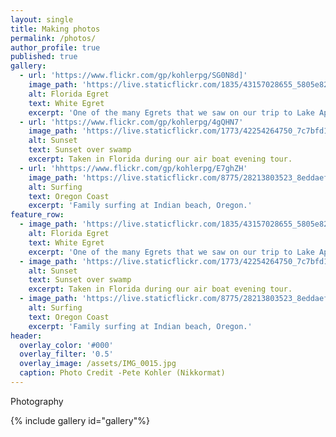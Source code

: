 ```yaml
---
layout: single
title: Making photos
permalink: /photos/
author_profile: true
published: true
gallery:
  - url: 'https://www.flickr.com/gp/kohlerpg/SG0N8d]'
    image_path: 'https://live.staticflickr.com/1835/43157028655_5805e82858_q.jpg'
    alt: Florida Egret
    text: White Egret
    excerpt: 'One of the many Egrets that we saw on our trip to Lake Apopka, Florida.'
  - url: 'https://www.flickr.com/gp/kohlerpg/4gQHN7'
    image_path: 'https://live.staticflickr.com/1773/42254264750_7c7bfd1855_q.jpg'
    alt: Sunset
    text: Sunset over swamp
    excerpt: Taken in Florida during our air boat evening tour.
  - url: 'hhttps://www.flickr.com/gp/kohlerpg/E7ghZH'
    image_path: 'https://live.staticflickr.com/8775/28213803523_8eddaeff97_q.jpg'
    alt: Surfing
    text: Oregon Coast
    excerpt: 'Family surfing at Indian beach, Oregon.'
feature_row:
  - image_path: 'https://live.staticflickr.com/1835/43157028655_5805e82858_q.jpg'
    alt: Florida Egret
    text: White Egret
    excerpt: 'One of the many Egrets that we saw on our trip to Lake Apopka, Florida.'
  - image_path: 'https://live.staticflickr.com/1773/42254264750_7c7bfd1855_q.jpg'
    alt: Sunset
    text: Sunset over swamp
    excerpt: Taken in Florida during our air boat evening tour.
  - image_path: 'https://live.staticflickr.com/8775/28213803523_8eddaeff97_q.jpg'
    alt: Surfing
    text: Oregon Coast
    excerpt: 'Family surfing at Indian beach, Oregon.'
header:
  overlay_color: '#000'
  overlay_filter: '0.5'
  overlay_image: /assets/IMG_0015.jpg
  caption: Photo Credit -Pete Kohler (Nikkormat)
---
```

Photography

{% include gallery id="gallery"%}
